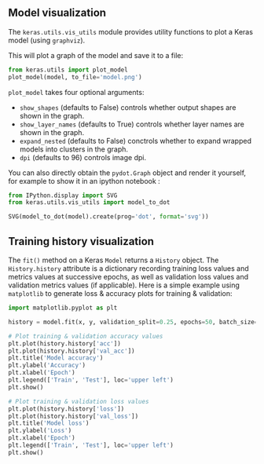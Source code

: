 
## Model visualization

The `keras.utils.vis_utils` module provides utility functions to plot
a Keras model (using `graphviz`).

This will plot a graph of the model and save it to a file:
```python
from keras.utils import plot_model
plot_model(model, to_file='model.png')
```

`plot_model` takes four optional arguments:

- `show_shapes` (defaults to False) controls whether output shapes are shown in the graph.
- `show_layer_names` (defaults to True) controls whether layer names are shown in the graph.
- `expand_nested` (defaults to False) conctrols whether to expand wrapped models into clusters in the graph.
- `dpi` (defaults to 96) controls image dpi.

You can also directly obtain the `pydot.Graph` object and render it yourself,
for example to show it in an ipython notebook :
```python
from IPython.display import SVG
from keras.utils.vis_utils import model_to_dot

SVG(model_to_dot(model).create(prog='dot', format='svg'))
```

## Training history visualization

The `fit()` method on a Keras `Model` returns a `History` object. The `History.history` attribute is a dictionary recording training loss values and metrics values at successive epochs, as well as validation loss values and validation metrics values (if applicable). Here is a simple example using `matplotlib` to generate loss & accuracy plots for training & validation:

```python
import matplotlib.pyplot as plt

history = model.fit(x, y, validation_split=0.25, epochs=50, batch_size=16, verbose=1)

# Plot training & validation accuracy values
plt.plot(history.history['acc'])
plt.plot(history.history['val_acc'])
plt.title('Model accuracy')
plt.ylabel('Accuracy')
plt.xlabel('Epoch')
plt.legend(['Train', 'Test'], loc='upper left')
plt.show()

# Plot training & validation loss values
plt.plot(history.history['loss'])
plt.plot(history.history['val_loss'])
plt.title('Model loss')
plt.ylabel('Loss')
plt.xlabel('Epoch')
plt.legend(['Train', 'Test'], loc='upper left')
plt.show()
```
